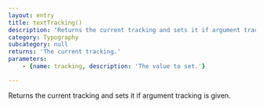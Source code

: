 ```yaml
---
layout: entry
title: textTracking()
description: 'Returns the current tracking and sets it if argument tracking is given.'
category: Typography
subcategory: null
returns: 'The current tracking.'
parameters:
    - {name: tracking, description: 'The value to set.'}

---
```

Returns the current tracking and sets it if argument tracking is given.